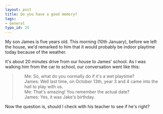 ```yaml
---
layout: post
title: Do you have a good memory?
tags:
- General
typo_id: 25
---
```

<p>My son James is five years old.  This morning (10th January), before we left the house, we'd remarked to him that it would probably be indoor playtime today because of the weather.</p>

<p>It's about 20 minutes drive from our house to James' school.  As I was walking him from the car to school, our conversation went like this:</p>

<blockquote><ul style="list-style-type: none"><p><li>Me: So, what do you normally do if it's a wet playtime?</li><li>James: Well last time, on October 13th, year 3 and 4 came into the hall to play with us.</li><li>Me: That's amazing!  You remember the actual date?</li><li>James: Yes, it was Jake's birthday.</li></ul></p>
</blockquote>
<p>Now the question is, should I check with his teacher to see if he's right?</p>
